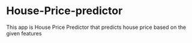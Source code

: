 # House-Price-predictor
This app is House Price Predictor that predicts house price based on the given features 
